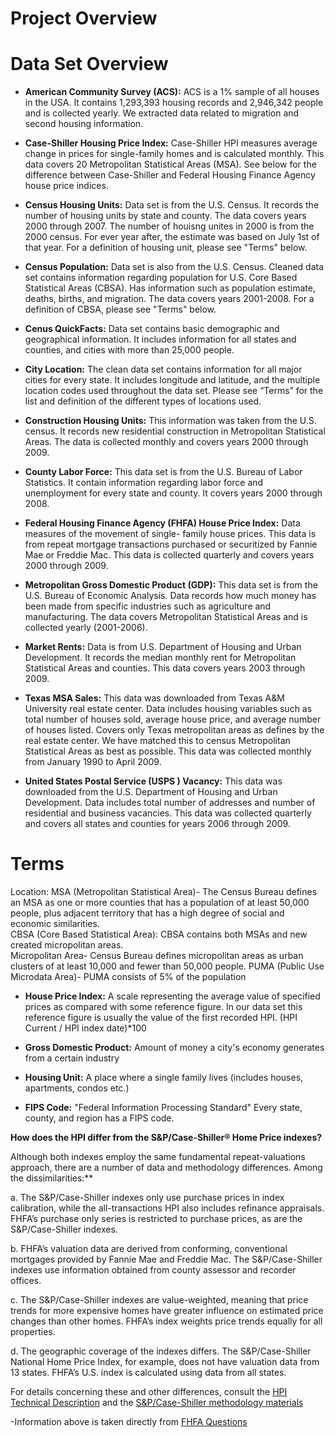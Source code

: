 Project Overview
==================





Data Set Overview
======================

* **American Community Survey (ACS):** ACS is a 1% sample of all houses in the USA. It contains 1,293,393 housing records and 2,946,342 people and is collected yearly. We extracted data related to migration and second  housing information.
* **Case-Shiller Housing Price Index:** Case-Shiller HPI measures average change in prices for single-family homes and is calculated monthly. This data covers 20 Metropolitan Statistical Areas (MSA). See below for the difference between Case-Shiller and Federal Housing Finance Agency house price indices.

* **Census Housing Units:** Data set is from the U.S. Census. It records the number of housing units by state and county. The data covers years 2000 through 2007. The number of houisng unites in 2000 is from the 2000 census. For ever year after, the estimate was based on July 1st of that year. For a definition of housing unit, please see "Terms" below.

* **Census Population:** Data set is also from the U.S. Census. Cleaned data set contains information regarding population for U.S. Core Based Statistical Areas (CBSA). Has information such as population estimate, deaths, births, and migration. The data covers years 2001-2008. For a definition of CBSA, please see "Terms" below.
* **Cenus QuickFacts:** Data set contains basic demographic and geographical information. It includes information for all states and counties, and cities with more than 25,000 people.
* **City Location:** The clean data set contains information for all major cities for every state. It includes longitude and latitude, and the multiple location codes used throughout the data set. Please see “Terms” for the list and definition of the different types of locations used.
* **Construction Housing Units:** This information was taken from the U.S. census. It records new residential construction in Metropolitan Statistical Areas. The data is collected monthly and covers years 2000 through 2009.
* **County Labor Force:** This data set is from the U.S. Bureau of Labor Statistics. It contain information regarding labor force and unemployment for every state and county. It covers years 2000 through 2008.
* **Federal Housing Finance Agency (FHFA) House Price Index:** Data measures of the movement of single- family house prices. This data is from repeat mortgage transactions purchased or securitized by Fannie Mae or Freddie Mac. This data is collected quarterly and covers years 2000 through 2009.

* **Metropolitan Gross Domestic Product (GDP):** This data set is from the U.S. Bureau of Economic Analysis. Data records how much money has been made from specific industries such as agriculture and manufacturing. The data covers Metropolitan Statistical Areas and is collected yearly (2001-2006).
* **Market Rents:** Data is from U.S. Department of Housing and Urban Development. It records the median monthly rent for Metropolitan Statistical Areas and counties.  This data covers years 2003 through 2009.
* **Texas MSA Sales:** This data was downloaded from Texas A&M University real estate center. Data includes housing variables such as total number of houses sold, average house price, and average number of houses listed. Covers only Texas metropolitan areas as defines by the real estate center. We have matched this to census Metropolitan Statistical Areas as best as possible. This data was collected monthly from January 1990 to April 2009.
* **United States Postal Service (USPS ) Vacancy:** This data was downloaded from the U.S. Department of Housing and Urban Development. Data includes total number of addresses and number of residential and business vacancies. This data was collected quarterly and covers all states and counties for years 2006 through 2009.   

Terms
======================

Location:
	MSA (Metropolitan Statistical Area)- The Census Bureau defines an MSA as one or more 	  counties that has a population of at least 50,000 people, plus adjacent territory that has a high degree of social and economic similarities.  
	CBSA (Core Based Statistical Area): CBSA contains both MSAs and new created micropolitan areas.  
	Micropolitan Area- Census Bureau defines micropolitan areas as urban clusters of at least 10,000 and fewer than 50,000 people.
	PUMA (Public Use Microdata Area)- PUMA consists of 5% of the population

* **House Price Index:** A scale representing the average value of specified prices as compared with some reference figure. In our data set this reference figure is usually the value of the first recorded HPI. (HPI Current / HPI index date)*100

* **Gross Domestic Product:** Amount of money a city's economy generates from a certain industry 

* **Housing Unit:** A place where a single family lives (includes houses, apartments, condos etc.)

* **FIPS Code:** "Federal Information Processing Standard" Every state, county, and region has a FIPS code. 



**How does the HPI differ from the S&P/Case-Shiller® Home Price indexes?**

Although both indexes employ the same fundamental repeat-valuations approach, there are a number of data and methodology differences. Among the dissimilarities:**

a. The S&P/Case-Shiller indexes only use purchase prices in index calibration, while the all-transactions HPI also includes refinance appraisals. FHFA’s purchase only series is restricted to purchase prices, as are the S&P/Case-Shiller indexes.

b. FHFA’s valuation data are derived from conforming, conventional mortgages provided by Fannie Mae and Freddie Mac. The S&P/Case-Shiller indexes use information obtained from county assessor and recorder offices.

c. The S&P/Case-Shiller indexes are value-weighted, meaning that price trends for more expensive homes have greater influence on estimated price changes than other homes. FHFA’s index weights price trends equally for all properties.

d. The geographic coverage of the indexes differs. The S&P/Case-Shiller National Home Price Index, for example, does not have valuation data from 13 states. FHFA’s U.S. index is calculated using data from all states.

For details concerning these and other differences, consult the [HPI Technical Description](http:**//www.fhfa.gov/webfiles/896/hpi_tech.pdf) and the [S&P/Case-Shiller methodology materials](http:**//www.macromarkets.com/csi_housing/documents/tech_discussion.pdf)

-Information above is taken directly from [FHFA Questions](http:**//www.fhfa.gov/Default.aspx?Page=196)


